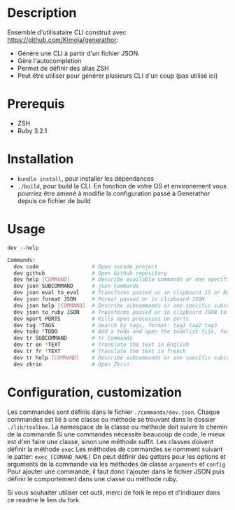 # Description 

Ensemble d'utilisataire CLI construit avec https://github.com/Kimoja/generathor:
- Génère une CLI à partir d'un fichier JSON.
- Gère l'autocompletion
- Permet de définir des alias ZSH
- Peut être utiliser pour générer plusieurs CLI d'un coup (pas utilisé ici)

# Prerequis 

- ZSH
- Ruby 3.2.1

# Installation

- `bundle install`, pour installer les dépendances
- `./build`, pour build la CLI. En fonction de votre OS et environement vous pourriez être amené à modifie la configuration passé à Generathor depuis ce fichier de build

# Usage

`dev --help`

```bash
Commands:
  dev code                 # Open vscode project
  dev github               # Open Github repository
  dev help [COMMAND]       # Describe available commands or one specific command
  dev json SUBCOMMAND      # json Commands
  dev json eval to_eval    # Transforms passed or in clipboard JS or Ruby to JSON
  dev json format JSON     # Format passed or in clipboard JSON
  dev json help [COMMAND]  # Describe subcommands or one specific subcommand
  dev json to_ruby JSON    # Transforms passed or in clipboard JSON to Ruby
  dev kport PORTS          # Kills open processes on ports
  dev tag *TAGS            # Search by tags, format: tag1 tag2 tag3
  dev todo *TODO           # Add a todo and open the todolist file, format: my todo description
  dev tr SUBCOMMAND        # tr Commands
  dev tr en *TEXT          # Translate the text in English
  dev tr fr *TEXT          # Translate the text in french
  dev tr help [COMMAND]    # Describe subcommands or one specific subcommand
  dev zkrin                # Open Zkrin
```


# Configuration, customization

Les commandes sont définis dans le fichier `./commands/dev.json`.
Chaque commandes est lié à une classe ou méthode se trouvant dans le dossier `./lib/toolbox`.
La namespace de la classe ou méthode doit suivre le chemin de la commande
Si une commandes nécessite beaucoup de code, le mieux est d'en faire une classe, sinon une méthode suffit.
Les classes doivent définir la méthode `exec`
Les méthodes de commandes se nomment suivant le patter: `exec_[COMAND_NAME]`
On peut définir des getters pour les options et arguments de la commande via les méthodes de classe `arguments` et `config`
Pour ajouter une commande, il faut donc l'ajouter dans le fichier JSON puis définir le comportement dans une classe ou méthode ruby.

Si vous souhaiter utiliser cet outil, merci de fork le repo et d'indiquer dans ce readme le lien du fork